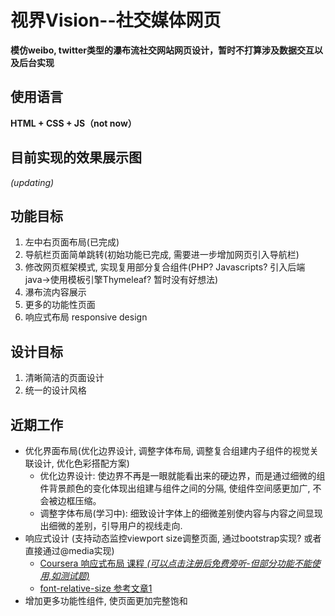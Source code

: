 # 视界Vision--社交媒体网页 
**模仿weibo, twitter类型的瀑布流社交网站网页设计，暂时不打算涉及数据交互以及后台实现**

## 使用语言
**HTML + CSS + JS（not now）**

## 目前实现的效果展示图
_(updating)_

## 功能目标
1. 左中右页面布局(已完成)
2. 导航栏页面简单跳转(初始功能已完成, 需要进一步增加网页引入导航栏)
3. 修改网页框架模式, 实现复用部分复合组件(PHP? Javascripts? 引入后端java->使用模板引擎Thymeleaf? 暂时没有好想法)
4. 瀑布流内容展示
5. 更多的功能性页面
6. 响应式布局 responsive design

## 设计目标
1. 清晰简洁的页面设计
2. 统一的设计风格

## 近期工作
- 优化界面布局(优化边界设计, 调整字体布局, 调整复合组建内子组件的视觉关联设计, 优化色彩搭配方案)
  - 优化边界设计: 使边界不再是一眼就能看出来的硬边界，而是通过细微的组件背景颜色的变化体现出组建与组件之间的分隔, 使组件空间感更加广, 不会被边框压缩。
  - 调整字体布局(学习中): 细致设计字体上的细微差别使内容与内容之间显现出细微的差别，引导用户的视线走向. 
- 响应式设计 (支持动态监控viewport size调整页面, 通过bootstrap实现? 或者直接通过@media实现) 
  - [Coursera 响应式布局 课程 _(可以点击注册后免费旁听-但部分功能不能使用,如测试题)_](https://www.coursera.org/learn/responsivedesign?specialization=web-design)
  - [font-relative-size 参考文章1](https://www.sitepoint.com/understanding-responsive-web-design-how-to-manage-fonts/)
- 增加更多功能性组件, 使页面更加完整饱和


